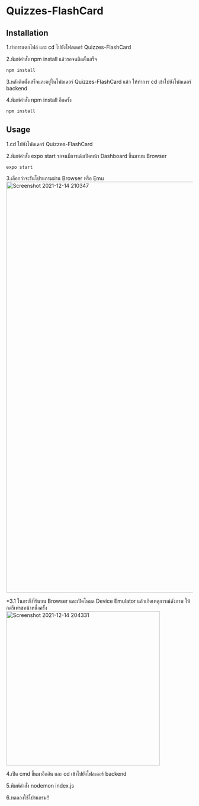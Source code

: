 # Quizzes-FlashCard

## Installation
1.ทำการแตกไฟล์ และ cd ไปยังโฟลเดอร์ Quizzes-FlashCard

2.พิมพ์คำสั่ง npm install แล้วรอจนติดตั้งเสร็จ
```bash
npm install
```
3.หลังติดตั้งเสร็จและอยู่ในโฟลเดอร์ Quizzes-FlashCard แล้ว ให้ทำการ cd เข้าไปยังโฟลเดอร์ backend

4.พิมพ์คำสั่ง npm install อีกครั้ง
```bash
npm install
```

## Usage
1.cd ไปยังโฟลเดอร์ Quizzes-FlashCard

2.พิมพ์คำสั่ง expo start รอจนมีการเด้งเปิดหน้า Dashboard ขึ้นมาบน Browser
```bash
expo start
```
3.เลือกว่าจะรันโปรแกรมผ่าน Browser หรือ Emu
  <img width="1106" alt="Screenshot 2021-12-14 210347" src="https://user-images.githubusercontent.com/41195318/146013536-a6038102-99ae-4f34-8d7b-98a4a5b69def.png">

  *3.1 ในกรณีที่รันบน Browser และเปิดโหมด Device Emulator แล้วเกิดเหตุการณ์ดังภาพ ให้กดรีเฟรชหน้าหนึ่งครั้ง
  <img width="415" alt="Screenshot 2021-12-14 204331" src="https://user-images.githubusercontent.com/41195318/146013457-06c0997f-b0cd-4265-86fe-615f18b9c9fe.png">
  
4.เปิด cmd ขึ้นมาอีกอัน และ cd เข้าไปยังโฟลเดอร์ backend

5.พิมพ์คำสั่ง nodemon index.js

6.ทดลองใช้โปรแกรม!!
